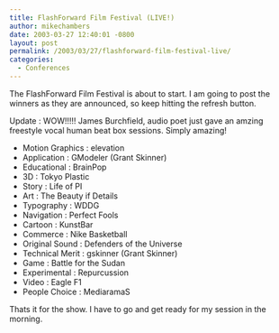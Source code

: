 ```yaml
---
title: FlashForward Film Festival (LIVE!)
author: mikechambers
date: 2003-03-27 12:40:01 -0800
layout: post
permalink: /2003/03/27/flashforward-film-festival-live/
categories:
  - Conferences
---
```



The FlashForward Film Festival is about to start. I am going to post the winners as they are announced, so keep hitting the refresh button.

Update : WOW!!!!! James Burchfield, audio poet just gave an amzing freestyle vocal human beat box sessions. Simply amazing!

*   Motion Graphics : elevation
*   Application : GModeler (Grant Skinner)
*   Educational : BrainPop
*   3D : Tokyo Plastic
*   Story : Life of PI
*   Art : The Beauty if Details
*   Typography : WDDG
*   Navigation : Perfect Fools
*   Cartoon : KunstBar
*   Commerce : Nike Basketball
*   Original Sound : Defenders of the Universe
*   Technical Merit : gskinner (Grant Skinner)
*   Game : Battle for the Sudan
*   Experimental : Repurcussion
*   Video : Eagle F1
*   People Choice : MediaramaS

Thats it for the show. I have to go and get ready for my session in the morning.